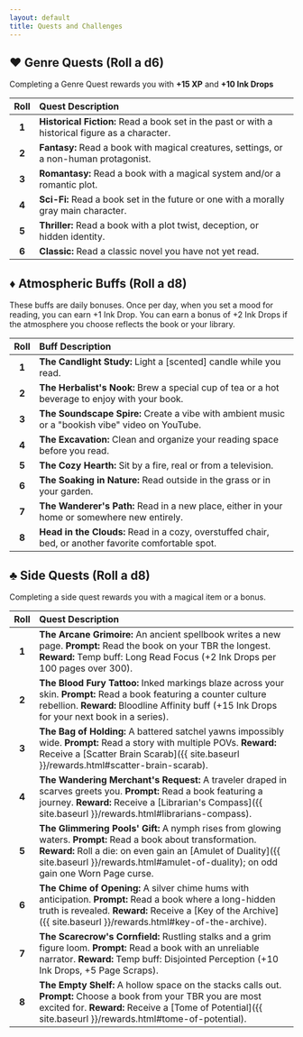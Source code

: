 ```yaml
---
layout: default
title: Quests and Challenges
---
```


## ♥️ Genre Quests (Roll a d6)
Completing a Genre Quest rewards you with **+15 XP** and **+10 Ink Drops**

| Roll | Quest Description |
|:----:|:---|
| **1** | **Historical Fiction:** Read a book set in the past or with a historical figure as a character. |
| **2** | **Fantasy:** Read a book with magical creatures, settings, or a non-human protagonist. |
| **3** | **Romantasy:** Read a book with a magical system and/or a romantic plot. |
| **4** | **Sci-Fi:** Read a book set in the future or one with a morally gray main character. |
| **5** | **Thriller:** Read a book with a plot twist, deception, or hidden identity. |
| **6** | **Classic:** Read a classic novel you have not yet read. |

## ♦️ Atmospheric Buffs (Roll a d8)
These buffs are daily bonuses. Once per day, when you set a mood for reading, you can earn +1 Ink Drop. You can earn a bonus of +2 Ink Drops if the atmosphere you choose reflects the book or your library.

| Roll | Buff Description |
|:----:|:---|
| **1** | **The Candlight Study:** Light a [scented] candle while you read. |
| **2** | **The Herbalist's Nook:** Brew a special cup of tea or a hot beverage to enjoy with your book. |
| **3** | **The Soundscape Spire:** Create a vibe with ambient music or a "bookish vibe" video on YouTube. |
| **4** | **The Excavation:** Clean and organize your reading space before you read. |
| **5** | **The Cozy Hearth:** Sit by a fire, real or from a television. |
| **6** | **The Soaking in Nature:** Read outside in the grass or in your garden. |
| **7** | **The Wanderer's Path:** Read in a new place, either in your home or somewhere new entirely. |
| **8** | **Head in the Clouds:** Read in a cozy, overstuffed chair, bed, or another favorite comfortable spot. |

## ♣️ Side Quests (Roll a d8)
Completing a side quest rewards you with a magical item or a bonus.

| Roll | Quest Description |
|:----:|:---|
| **1** | **The Arcane Grimoire:** An ancient spellbook writes a new page. **Prompt:** Read the book on your TBR the longest. **Reward:** Temp buff: Long Read Focus (+2 Ink Drops per 100 pages over 300). |
| **2** | **The Blood Fury Tattoo:** Inked markings blaze across your skin. **Prompt:** Read a book featuring a counter culture rebellion. **Reward:** Bloodline Affinity buff (+15 Ink Drops for your next book in a series). |
| **3** | **The Bag of Holding:** A battered satchel yawns impossibly wide. **Prompt:** Read a story with multiple POVs. **Reward:** Receive a [Scatter Brain Scarab]({{ site.baseurl }}/rewards.html#scatter-brain-scarab). |
| **4** | **The Wandering Merchant's Request:** A traveler draped in scarves greets you. **Prompt:** Read a book featuring a journey. **Reward:** Receive a [Librarian's Compass]({{ site.baseurl }}/rewards.html#librarians-compass). |
| **5** | **The Glimmering Pools' Gift:** A nymph rises from glowing waters. **Prompt:** Read a book about transformation. **Reward:** Roll a die: on even gain an [Amulet of Duality]({{ site.baseurl }}/rewards.html#amulet-of-duality); on odd gain one Worn Page curse. |
| **6** | **The Chime of Opening:** A silver chime hums with anticipation. **Prompt:** Read a book where a long-hidden truth is revealed. **Reward:** Receive a [Key of the Archive]({{ site.baseurl }}/rewards.html#key-of-the-archive). |
| **7** | **The Scarecrow's Cornfield:** Rustling stalks and a grim figure loom. **Prompt:** Read a book with an unreliable narrator. **Reward:** Temp buff: Disjointed Perception (+10 Ink Drops, +5 Page Scraps). |
| **8** | **The Empty Shelf:** A hollow space on the stacks calls out. **Prompt:** Choose a book from your TBR you are most excited for. **Reward:** Receive a [Tome of Potential]({{ site.baseurl }}/rewards.html#tome-of-potential). |
